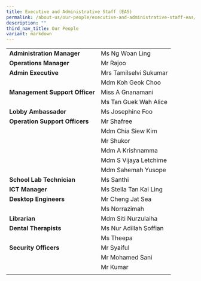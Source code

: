 ```yaml
---
title: Executive and Administrative Staff (EAS)
permalink: /about-us/our-people/executive-and-administrative-staff-eas/
description: ""
third_nav_title: Our People
variant: markdown
---
```

| | |
|---|---|
| **Administration Manager** | Ms Ng Woan Ling |  
| **Operations Manager** | Mr Rajoo |
| **Admin Executive** | Mrs Tamilselvi Sukumar |  
|  | Mdm Koh Geok Choo |    
| **Management Support Officer** | Miss A Gnanamani |  
|  | Ms Tan Guek Wah Alice |  
| **Lobby Ambassador** | Ms Josephine Foo |  
| **Operation Support Officers** | Mr Shafree |  
|  | Mdm Chia Siew Kim |  
|  | Mr Shukor |  
|  | Mdm A Krishnamma |  
|  | Mdm S Vijaya Letchime |  
|  | Mdm Sahemah Yusope |  
| **School Lab Technician** | Ms Santhi |  
| **ICT Manager** | Ms Stella Tan Kai Ling |
| **Desktop Engineers** | Mr Cheng Jat Sea |
|  | Ms Norrazimah |
| **Librarian** | Mdm Siti Nurzulaiha |  
| **Dental Therapists** | Ms Nur Adillah Soffian   |  
|  | Ms Theepa |
| **Security Officers** | Mr Syaiful |  
|  | Mr Mohamed Sani |  
|  | Mr Kumar |
|  |  |
